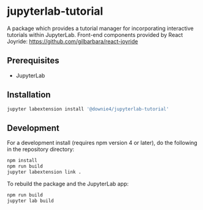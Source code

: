 # jupyterlab-tutorial

A package which provides a tutorial manager for incorporating interactive tutorials within JupyterLab.
Front-end components provided by React Joyride: https://github.com/gilbarbara/react-joyride

## Prerequisites

* JupyterLab

## Installation

```bash
jupyter labextension install '@downie4/jupyterlab-tutorial'
```

## Development

For a development install (requires npm version 4 or later), do the following in the repository directory:

```bash
npm install
npm run build
jupyter labextension link .
```

To rebuild the package and the JupyterLab app:

```bash
npm run build
jupyter lab build
```

